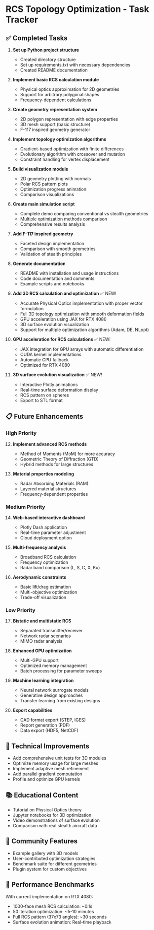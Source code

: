 # RCS Topology Optimization - Task Tracker

## ✅ Completed Tasks

1. **Set up Python project structure**

   - Created directory structure
   - Set up requirements.txt with necessary dependencies
   - Created README documentation

2. **Implement basic RCS calculation module**

   - Physical optics approximation for 2D geometries
   - Support for arbitrary polygonal shapes
   - Frequency-dependent calculations

3. **Create geometry representation system**

   - 2D polygon representation with edge properties
   - 3D mesh support (basic structure)
   - F-117 inspired geometry generator

4. **Implement topology optimization algorithms**

   - Gradient-based optimization with finite differences
   - Evolutionary algorithm with crossover and mutation
   - Constraint handling for vertex displacement

5. **Build visualization module**

   - 2D geometry plotting with normals
   - Polar RCS pattern plots
   - Optimization progress animation
   - Comparison visualizations

6. **Create main simulation script**

   - Complete demo comparing conventional vs stealth geometries
   - Multiple optimization methods comparison
   - Comprehensive results analysis

7. **Add F-117 inspired geometry**

   - Faceted design implementation
   - Comparison with smooth geometries
   - Validation of stealth principles

8. **Generate documentation**

   - README with installation and usage instructions
   - Code documentation and comments
   - Example scripts and notebooks

9. **Add 3D RCS calculation and optimization** ✅ NEW!

   - Accurate Physical Optics implementation with proper vector formulation
   - Full 3D topology optimization with smooth deformation fields
   - GPU acceleration using JAX for RTX 4080
   - 3D surface evolution visualization
   - Support for multiple optimization algorithms (Adam, DE, NLopt)

10. **GPU acceleration for RCS calculations** ✅ NEW!

    - JAX integration for GPU arrays with automatic differentiation
    - CUDA kernel implementations
    - Automatic CPU fallback
    - Optimized for RTX 4080

11. **3D surface evolution visualization** ✅ NEW!
    - Interactive Plotly animations
    - Real-time surface deformation display
    - RCS pattern on spheres
    - Export to STL format

## 📋 Future Enhancements

### High Priority

12. **Implement advanced RCS methods**

    - Method of Moments (MoM) for more accuracy
    - Geometric Theory of Diffraction (GTD)
    - Hybrid methods for large structures

13. **Material properties modeling**
    - Radar Absorbing Materials (RAM)
    - Layered material structures
    - Frequency-dependent properties

### Medium Priority

14. **Web-based interactive dashboard**

    - Plotly Dash application
    - Real-time parameter adjustment
    - Cloud deployment option

15. **Multi-frequency analysis**

    - Broadband RCS calculation
    - Frequency optimization
    - Radar band comparison (L, S, C, X, Ku)

16. **Aerodynamic constraints**
    - Basic lift/drag estimation
    - Multi-objective optimization
    - Trade-off visualization

### Low Priority

17. **Bistatic and multistatic RCS**

    - Separated transmitter/receiver
    - Network radar scenarios
    - MIMO radar analysis

18. **Enhanced GPU optimization**

    - Multi-GPU support
    - Optimized memory management
    - Batch processing for parameter sweeps

19. **Machine learning integration**

    - Neural network surrogate models
    - Generative design approaches
    - Transfer learning from existing designs

20. **Export capabilities**
    - CAD format export (STEP, IGES)
    - Report generation (PDF)
    - Data export (HDF5, NetCDF)

## 🔧 Technical Improvements

- Add comprehensive unit tests for 3D modules
- Optimize memory usage for large meshes
- Implement adaptive mesh refinement
- Add parallel gradient computation
- Profile and optimize GPU kernels

## 📚 Educational Content

- Tutorial on Physical Optics theory
- Jupyter notebooks for 3D optimization
- Video demonstrations of surface evolution
- Comparison with real stealth aircraft data

## 🤝 Community Features

- Example gallery with 3D models
- User-contributed optimization strategies
- Benchmark suite for different geometries
- Plugin system for custom objectives

## 🎯 Performance Benchmarks

With current implementation on RTX 4080:

- 1000-face mesh RCS calculation: ~0.1s
- 50 iteration optimization: ~5-10 minutes
- Full RCS pattern (37x73 angles): ~30 seconds
- Surface evolution animation: Real-time playback
